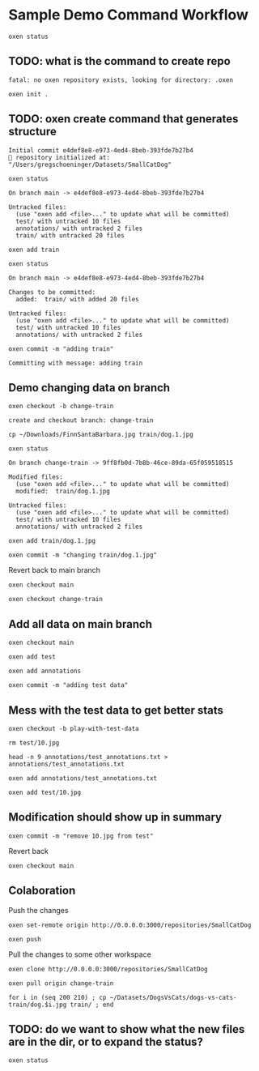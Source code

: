 
# Sample Demo Command Workflow

`oxen status`

## TODO: what is the command to create repo

```
fatal: no oxen repository exists, looking for directory: .oxen
```

`oxen init .`

## TODO: oxen create command that generates structure

```
Initial commit e4def8e8-e973-4ed4-8beb-393fde7b27b4
🐂 repository initialized at: "/Users/gregschoeninger/Datasets/SmallCatDog"
```

`oxen status`

```
On branch main -> e4def8e8-e973-4ed4-8beb-393fde7b27b4

Untracked files:
  (use "oxen add <file>..." to update what will be committed)
  test/ with untracked 10 files
  annotations/ with untracked 2 files
  train/ with untracked 20 files
```

`oxen add train`

`oxen status`

```
On branch main -> e4def8e8-e973-4ed4-8beb-393fde7b27b4

Changes to be committed:
  added:  train/ with added 20 files

Untracked files:
  (use "oxen add <file>..." to update what will be committed)
  test/ with untracked 10 files
  annotations/ with untracked 2 files
```

`oxen commit -m "adding train"`

```
Committing with message: adding train
```

## Demo changing data on branch

`oxen checkout -b change-train`

```
create and checkout branch: change-train
```

`cp ~/Downloads/FinnSantaBarbara.jpg train/dog.1.jpg`

`oxen status`

```
On branch change-train -> 9ff8fb0d-7b8b-46ce-89da-65f059518515

Modified files:
  (use "oxen add <file>..." to update what will be committed)
  modified:  train/dog.1.jpg

Untracked files:
  (use "oxen add <file>..." to update what will be committed)
  test/ with untracked 10 files
  annotations/ with untracked 2 files
```

`oxen add train/dog.1.jpg`

`oxen commit -m "changing train/dog.1.jpg"`

Revert back to main branch

`oxen checkout main`

`oxen checkout change-train`

## Add all data on main branch

`oxen checkout main`

`oxen add test`

`oxen add annotations`

`oxen commit -m "adding test data"`

## Mess with the test data to get better stats

`oxen checkout -b play-with-test-data`

`rm test/10.jpg`

`head -n 9 annotations/test_annotations.txt > annotations/test_annotations.txt`

`oxen add annotations/test_annotations.txt`

`oxen add test/10.jpg`

## Modification should show up in summary

`oxen commit -m "remove 10.jpg from test"`

Revert back

`oxen checkout main`

## Colaboration

Push the changes

`oxen set-remote origin http://0.0.0.0:3000/repositories/SmallCatDog`

`oxen push`

Pull the changes to some other workspace

`oxen clone http://0.0.0.0:3000/repositories/SmallCatDog`

`oxen pull origin change-train`

`for i in (seq 200 210) ; cp ~/Datasets/DogsVsCats/dogs-vs-cats-train/dog.$i.jpg train/ ; end`


## TODO: do we want to show what the new files are in the dir, or to expand the status?

`oxen status`


